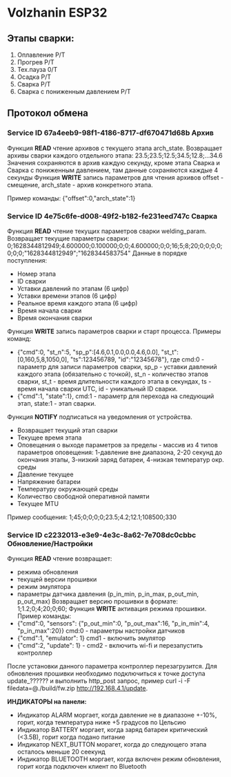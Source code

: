 # Volzhanin ESP32
## Этапы сварки: 
 1. Оплавление P/T
 2. Прогрев P/T
 3. Тех.пауза 0/T
 4. Осадка P/T
 5. Сварка P/T
 6. Сварка с пониженным давлением P/T
## Протокол обмена

### Service ID 67a4eeb9-98f1-4186-8717-df670471d68b Архив
Функция **READ** чтение архивов с текущего этапа arch_state.
Возвращает архивы сварки каждого отдельного этапа: 23.5;23.5;12.5;34.5;12.8;...34.6
Значения сохраняются в архив каждую секунду, кроме этапа Сварка и Сварка с пониженным давлением, там данные сохраняются каждые 4 секунды
Функция **WRITE** запись параметров для чтения архивов offset - смещение, arch_state - архив конкретного этапа.

Пример команды: {"offset":0,"arch_state":1}

### Service ID 4e75c6fe-d008-49f2-b182-fe231eed747c Сварка
Функция **READ** чтение текущих параметров сварки welding_param.
Возвращает текущие параметры сварки: 0;1628344812949;4.600000;0.100000;0;0;4.600000;0;0;16;5;8;20;0;0;0;0;0;0;0;"1628344812949";"1628344583754"
Данные в порядке поступления: 
 - Номер этапа
 - ID сварки
 - Уставки давлений по этапам (6 цифр)
 - Уставки времени этапов (6 цифр)
 - Реальное время каждого этапа (6 цифр)
 - Время начала сварки
 - Время окончания сварки

Функция **WRITE** запись параметров сварки и старт процесса.
Примеры команд: 
 - {"cmd":0, "st_n":5, "sp_p":[4.6,0.1,0.0,0.0,4.6,0.0], "st_t":[0,160,5,8,1050,0], "ts":123456789, "id":"12345678"}, где cmd:0 - параметр для записи параметров сварки, sp_p - уставки давлений каждого этапа (обязательно с точкой), st_n - количество этапов сварки, st_t - время длительности каждого этапа в секундах, ts - время начала сварки UTC, id - уникальный ID сварки.
 - {"cmd":1, "state":1}, cmd:1 - параметр для перехода на следующий этап, state:1 - этап сварки.

Функция **NOTIFY** подписаться на уведомления от устройства.
 - Возвращает текущий этап сварки
 - Текущее время этапа
 - Оповещения о выходе параметров за пределы - массив из 4 типов параметров оповещения: 1-давление вне диапазона, 2-20 секунд до окончания этапы, 3-низкий заряд батареи, 4-низкая температур окр. среды
 - Давление текущее
 - Напряжение батареи 
 - Температуру окружающей среды 
 - Количество свободной оперативной памяти 
 - Текущее MTU

Пример сообщения: 1;45;0;0;0;0;23.5;4.2;12.1;108500;330

### Service ID c2232013-e3e9-4e3c-8a62-7e708dc0cbbc Обновление/Настройки
Функция **READ** чтение возвращает:
 - режима обновления
 - текущей версии прошивки 
 - режим эмулятора
 - параметры датчика давления (p_in_min, p_in_max, p_out_min, p_out_max)
Возвращает версию прошивки в формате: 1;1.2;0;4;20;0;60;
Функция **WRITE** активация режима прошивки.
Пример команды:
 - {"cmd":0, "sensors": {"p_out_min":0, "p_out_max":16, "p_in_min":4, "p_in_max":20}} cmd:0 - параметры настройки датчиков
 - {"cmd":1, "emulator": 1} cmd1 - включить эмулятор
 - {"cmd":2, "update": 1} - cmd2 - включить wi-fi и перезапустить контроллер

После установки данного параметра контроллер перезагрузится. Для обновления прошивки необходимо подключиться к точке доступа update_?????? и выполнить http_post запрос, пример curl -i -F filedata=@./build/fw.zip  http://192.168.4.1/update.

**ИНДИКАТОРЫ на панели:**
 - Индикатор ALARM моргает, когда давление не в диапазоне +-10%, горит, когда температура ниже +5 градусов по Цельсию
 - Индикатор BATTERY моргает, когда заряд батареи критический (<3.5В), горит когда подано питание 
 - Индикатор NEXT_BUTTON морагет, когда до следующего этапа осталось меньше 20 сеекунд
 - Индикатор BLUETOOTH моргает, когда включен режим обновления, горит когда подключен клиент по Bluetooth